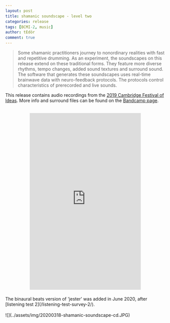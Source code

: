 ```yaml
---
layout: post
title: shamanic soundscape - level two
categories: release
tags: [BCMI-2, music]
author: tEdör
comment: true
---
```

> Some shamanic practitioners journey to nonordinary realities with fast and repetitive drumming. As an experiment, the soundscapes on this release extend on these traditional forms. They feature more diverse rhythms, tempo changes, added sound textures and surround sound. The software that generates these soundscapes uses real-time brainwave data with neuro-feedback protocols. The protocols control characteristics of prerecorded and live sounds.

This release contains audio recordings from the [2019 Cambridge Festival of Ideas](/festival-of-ideas-2019-talk-performance/). More info and surround files can be found on the [Bandcamp page](https://tedor.bandcamp.com/album/shamanic-soundscape-level-two).
<br><br>
<center><iframe style="border: 0; width: 350px; height: 555px;" src="https://bandcamp.com/EmbeddedPlayer/album=813941516/size=large/bgcol=ffffff/linkcol=0687f5/transparent=true/" seamless><a href="https://tedor.bandcamp.com/album/shamanic-soundscape-level-two">shamanic soundscape - level two by Krisztián | tEdör | Hofstädter</a></iframe></center>
<br>
The binaural beats version of 'jester' was added in June 2020, after [listening test 2](/listening-test-survey-2/).
<br><br>
![](../assets/img/20200318-shamanic-soundscape-cd.JPG)
